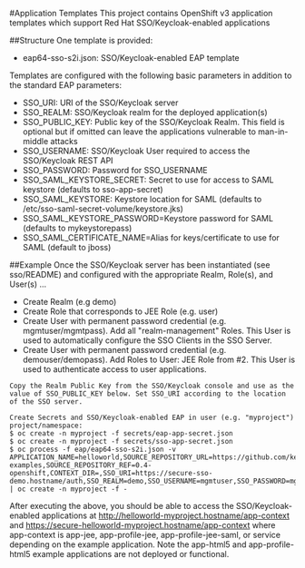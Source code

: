 #Application Templates
This project contains OpenShift v3 application templates which support
Red Hat SSO/Keycloak-enabled applications

##Structure
One template is provided:
 * eap64-sso-s2i.json: SSO/Keycloak-enabled EAP template

Templates are configured with the following basic parameters in addition to the standard EAP parameters:
 * SSO_URI: URI of the SSO/Keycloak server
 * SSO_REALM: SSO/Keycloak realm for the deployed application(s)
 * SSO_PUBLIC_KEY: Public key of the SSO/Keycloak Realm. This field is optional but if omitted can leave the applications vulnerable to man-in-middle attacks
 * SSO_USERNAME: SSO/Keycloak User required to access the SSO/Keycloak REST API
 * SSO_PASSWORD: Password for SSO_USERNAME
 * SSO_SAML_KEYSTORE_SECRET: Secret to use for access to SAML keystore (defaults to sso-app-secret)
 * SSO_SAML_KEYSTORE: Keystore location for SAML (defaults to /etc/sso-saml-secret-volume/keystore.jks)
 * SSO_SAML_KEYSTORE_PASSWORD=Keystore password for SAML (defaults to mykeystorepass)
 * SSO_SAML_CERTIFICATE_NAME=Alias for keys/certificate to use for SAML (default to jboss)


##Example
Once the SSO/Keycloak server has been instantiated (see sso/README) and configured with the appropriate Realm, Role(s), and User(s) ...

* Create Realm (e.g demo)
* Create Role that corresponds to JEE Role (e.g. user)
* Create User with permanent password credential (e.g. mgmtuser/mgmtpass). Add all "realm-management" Roles. This User is used to automatically configure the SSO Clients in the SSO Server.
* Create User with permanent password credential (e.g. demouser/demopass). Add Roles to User: JEE Role from #2. This User is used to authenticate access to user applications.

```
Copy the Realm Public Key from the SSO/Keycloak console and use as the value of SSO_PUBLIC_KEY below. Set SSO_URI according to the location of the SSO server.

Create Secrets and SSO/Keycloak-enabled EAP in user (e.g. "myproject") project/namespace:
$ oc create -n myproject -f secrets/eap-app-secret.json
$ oc create -n myproject -f secrets/sso-app-secret.json
$ oc process -f eap/eap64-sso-s2i.json -v APPLICATION_NAME=helloworld,SOURCE_REPOSITORY_URL=https://github.com/keycloak/keycloak-examples,SOURCE_REPOSITORY_REF=0.4-openshift,CONTEXT_DIR=,SSO_URI=https://secure-sso-demo.hostname/auth,SSO_REALM=demo,SSO_USERNAME=mgmtuser,SSO_PASSWORD=mgmtpass,SSO_PUBLIC_KEY=XXX | oc create -n myproject -f -
```

After executing the above, you should be able to access the SSO/Keycloak-enabled applications at http://helloworld-myproject.hostname/app-context and https://secure-helloworld-myproject.hostname/app-context where app-context is app-jee, app-profile-jee, app-profile-jee-saml, or service depending on the example application. Note the app-html5 and app-profile-html5 example applications are not deployed or functional.

